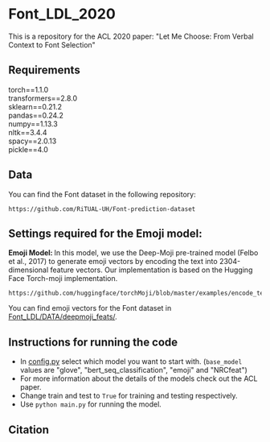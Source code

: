 # Font_LDL_2020
This is a repository for the ACL 2020 paper: "Let Me Choose: From Verbal Context to Font Selection"

## Requirements
torch==1.1.0<br>
transformers==2.8.0<br>
sklearn==0.21.2<br>
pandas==0.24.2<br>
numpy==1.13.3<br>
nltk==3.4.4<br>
spacy==2.0.13<br>
pickle==4.0<br>

## Data
You can find the Font dataset in the following repository: 
```
https://github.com/RiTUAL-UH/Font-prediction-dataset
```

## Settings required for the Emoji model:
<b> Emoji Model: </b> In this model, we use the Deep-Moji pre-trained model (Felbo et al., 2017) to generate emoji vectors by encoding the text into 2304-dimensional feature vectors. Our implementation is based on the Hugging Face Torch-moji implementation. 
```
https://github.com/huggingface/torchMoji/blob/master/examples/encode_texts.py
```
You can find emoji vectors for the Font dataset in <a href="Font_LDL/DATA/deepmoji_feats/">Font_LDL/DATA/deepmoji_feats/</a>.

## Instructions for running the code
- In <a href="Font_LDL/config.py">config.py</a> select which model you want to start with. (`base_model` values are "glove", "bert_seq_classification", "emoji" and "NRCfeat") 
- For more information about the details of the models check out the ACL paper.
- Change train and test to `True` for training and testing respectively. 
- Use `python main.py` for running the model. 

## Citation







